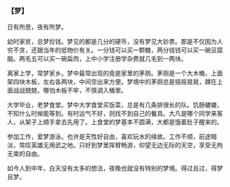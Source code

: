 ### 【梦】

日有所思，夜有所梦。

幼时家贫，总梦捡钱。梦见的都是几分的硬币，没有梦见大钞票。那是不仅因为人穷不贪，还跟当年的低物价有关。一分钱可以买一颗糖，两分钱钱可以买一碗豆腐脑。两毛五可以买一碗扁肉，上中小学注册学杂费就几毛到一两块。

离家上学，常梦家乡。梦中最常出现的竟是家里的茅厕。茅厕是一个大木桶，上面架四块木板，左右各两块，中间空出来方便。梦境中的茅厕总是摇摇晃晃，蹲在上面战战兢兢，哪怕木板不牢，不慎调入桶里。

大学毕业，老梦食堂。梦中大学食堂买饭菜，总是有几条排很长的队。饥肠辘辘，不知什么时候能等到。有时运气不好，则找不到自己的餐具。大凡是哪个同学来客人，从架子上顺手拿去先用了。上食堂的梦基本不圆满，大都是饿着肚子醒来的。

参加工作，爱梦游泳。也许是天性好自由，喜欢玩水的缘故。工作不顺，前途暗淡，常叹英雄无用武之地。只好到梦里挥臂畅游，仰望无边无际的天空，享受无拘无束的自由。

如今人到中年，白天没有太多的想法，夜晚也就没有特别的梦境。得过且过，得梦且梦。

